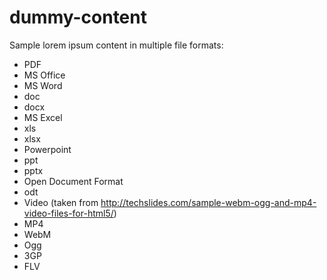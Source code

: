 dummy-content
=============

Sample lorem ipsum content in multiple file formats:

* PDF
* MS Office
 * MS Word
  * doc
  * docx
 * MS Excel
  * xls
  * xlsx
 * Powerpoint
  * ppt
  * pptx
* Open Document Format
 * odt
* Video (taken from http://techslides.com/sample-webm-ogg-and-mp4-video-files-for-html5/)
 * MP4
 * WebM
 * Ogg
 * 3GP
 * FLV
